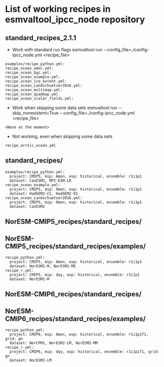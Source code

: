 # List of working recipes in esmvaltool_ipcc_node repository

standard_recipes_2.1.1
----------------------

* Work with standard run flags
esmvaltool run --config_file=./config-ipcc_node.yml <recipe_file>

```
examples/recipe_python.yml:
recipe_ocean_amoc.yml:
recipe_ocean_bgc.yml:
recipe_ocean_example.yml:
recipe_ocean_ice_extent.yml:
recipe_ocean_Landschuetzer2016.yml:
recipe_ocean_multimap.yml:
recipe_ocean_quadmap.yml
recipe_ocean_scalar_fields.yml:
```

* Work when skipping some data sets
esmvaltool run --skip_nonexistent=True --config_file=./config-ipcc_node.yml <recipe_file>

```
<None at the moment>
```

* Not working, even when skipping some data sets

```
recipe_arctic_ocean.yml
```

standard_recipes/
-----------------
```
examples/recipe_python.yml:
  project: CMIP5, mip: Amon, exp: historical, ensemble: r1i1p1
  dataset: CanESM2, MPI-ESM-LR
recipe_ocean_example.yml:
  project: CMIP5, mip: Omon, exp: historical, ensemble: r1i1p1
  dataset: HadGEM2-CC, HadGEM2-ES
recipe_ocean_Landschuetzer2016.yml:
  project: CMIP5, mip: Omon, exp: historical, ensemble: r1i1p1
  dataset: CanESM2
```

NorESM-CMIP5_recipes/standard_recipes/
--------------------------------------

NorESM-CMIP5_recipes/standard_recipes/examples/
-----------------------------------------------
```
recipe_python.yml:
  project: CMIP5, mip: Amon, exp: historical, ensemble: r1i1p1
  dataset: NorESM1-M, NorESM1-ME
recipe_r.yml:
  project: CMIP5, mip: day, exp: historical, ensemble: r1i1p1
  dataset: NorESM1-M
```

NorESM-CMIP6_recipes/standard_recipes/
--------------------------------------

NorESM-CMIP6_recipes/standard_recipes/examples/
-----------------------------------------------
```
recipe_python.yml:
  project: CMIP6, mip: Amon, exp: historical, ensemble: r1i1p1f1, grid: gn
  dataset: NorCPM1, NorESM2-LM, NorESM2-MM
recipe_r.yml:
  project: CMIP6, mip: day, exp: historical, ensemble: r1i1p1f1, grid: gn
  dataset: NorESM2-LM
```
